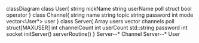 classDiagram
    class User{
        string nickName
        string userName
        poll struct
        bool operator
    }
    class Channel{
        string name
        string topic
        string password
        int mode
        vector<User*> user
    }
    class Server{
        Array<User> users
        vector<Channel> channels
        poll struct[MAXUSER]
        int channelCount
        int userCount
        std::string password
        int socket
        initServer()
        serverRoutine()
    }
    Server--* Channel
    Server--* User